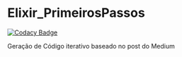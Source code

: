 # Elixir_PrimeirosPassos

[![Codacy Badge](https://api.codacy.com/project/badge/Grade/60fef3dfe1ed43a2bbd487ad80ce85a8)](https://app.codacy.com/gh/nelson1987/Elixir_PrimeirosPassos?utm_source=github.com&utm_medium=referral&utm_content=nelson1987/Elixir_PrimeirosPassos&utm_campaign=Badge_Grade_Settings)

Geração de Código iterativo baseado no post do Medium
